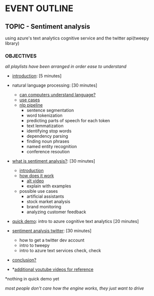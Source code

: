 # EVENT OUTLINE

## TOPIC - Sentiment analysis
using azure's text analytics cognitive service and the twitter api(tweepy library)


### OBJECTIVES

*all playlists have been arranged in order ease to understand*

- [introduction](https://youtube.com/playlist?list=PLKxQh4uCbXUJRCxsaTwwlPsKyaLGMPLD9): [5 minutes]
   
- natural language processing: [30 minutes]

    - [can computers understand language?](https://medium.com/fintechexplained/sentimental-analysis-an-introduction-7fc21d9b8625)
    - [use cases](https://medium.com/@ODSC/an-introduction-to-natural-language-processing-nlp-8e476d9f5f59)
    - [nlp pipeline](https://medium.com/@ageitgey/natural-language-processing-is-fun-9a0bff37854e)
        - sentence segmentation
        - word tokenization 
        - predicting parts of speech for each token
        - text lemmatization
        - identifying stop words
        - dependency parsing
        - finding noun phrases
        - named entity recognition
        - conference resoution

- [what is sentiment analysis?](https://www.youtube.com/watch?v=n4L5hHFcGVk): [30 minutes]

    - [introduction](https://www.youtube.com/watch?v=3Pzni2yfGUQ)
    - [how does it work](https://medium.com/manishmshiva/a-complete-guide-to-sentiment-analysis-and-its-applications-72adb3b057f5)
        - [alt video](https://www.youtube.com/watch?v=5CBDoqMswK0)
        - explain with examples
    - possible use cases
        - artificial assistants
        - stock market analysis
        - brand monitoring
        - analyzing customer feedback

- [quick demo](https://youtube.com/playlist?list=PLKxQh4uCbXUJruljJE6xK-QIVLG7tpeRX): intro to azure cognitive text analytics [20 minutes]

- [sentiment analysis twitter](https://youtube.com/playlist?list=PLKxQh4uCbXUJvHJzH9hLtPRqXtxg9YPv_): [30 minutes]
  
    - how to get a twitter dev account
    - intro to tweepy
    - intro to azure text services check, check
- [conclusion?](https://www.youtube.com/watch?v=UkRvg-1c7o0&t=84s)
- *[additional youtube videos for reference](https://youtube.com/playlist?list=PLKxQh4uCbXUJRCxsaTwwlPsKyaLGMPLD9)



*nothing in quick demo yet

*most people don't care how the engine works, they just want to drive*
